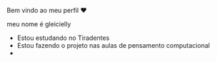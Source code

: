 Bem vindo ao meu perfil ❤️

 meu nome é gleicielly
 
 - Estou estudando no Tiradentes
 - Estou fazendo o projeto nas aulas de pensamento computacional
 - 
 
